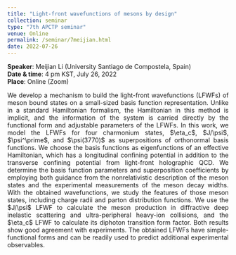 ```yaml
---
title: "Light-front wavefunctions of mesons by design"
collection: seminar
type: "7th APCTP seminar"
venue: Online
permalink: /seminar/7meijian.html
date: 2022-07-26
---
```


 <b>Speaker</b>: Meijian Li (University Santiago de Compostela, Spain)<br>
 <b>Date & time</b>: 4 pm KST, July 26, 2022 <br>
 <b>Place</b>: Online (Zoom) <br>
      
<p align=" justify">
We develop a mechanism to build the light-front wavefunctions (LFWFs) of meson bound states 
on a small-sized basis function representation. 
Unlike in a standard Hamiltonian formalism, the Hamiltonian in this method is implicit, 
and the information of the system is carried directly by the functional form and 
adjustable parameters of the LFWFs. In this work, we model the LFWFs for four charmonium states,
$\eta_c$, $J/\psi$, $\psi^\prime$, and $\psi(3770)$ as superpositions of orthonormal basis functions. 
We choose the basis functions as eigenfunctions of an effective Hamiltonian, which has a 
longitudinal confining potential in addition to the transverse confining potential from 
light-front holographic QCD. We determine the basis function parameters and superposition 
coefficients by employing both guidance from the nonrelativistic description of the meson states 
and the experimental measurements of the meson decay widths. With the obtained wavefunctions, 
we study the features of those meson states, including charge radii and parton distribution functions. 
We use the $J/\psi$ LFWF to calculate the meson production in diffractive deep inelastic 
scattering and ultra-peripheral heavy-ion collisions, and the $\eta_c$ LFWF to calculate 
its diphoton transition form factor. Both results show good agreement with experiments. 
The obtained LFWFs have simple-functional forms and can be readily used to predict additional experimental observables.
</p>


